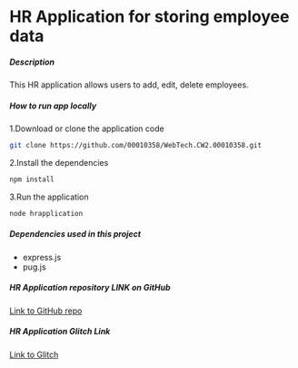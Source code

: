 # HR Application for storing employee data

##### Description
This HR application allows users to add, edit, delete employees.

##### How to run app locally
1.Download or clone the application code
```bash
git clone https://github.com/00010358/WebTech.CW2.00010358.git
```
2.Install the dependencies
```bash
npm install
```
3.Run the application
```bash
node hrapplication
```
##### Dependencies used in this project
- express.js
- pug.js

##### HR Application repository LINK on GitHub
[Link to GitHub repo](https://github.com/00010358/WebTech.CW2.00010358.git)

##### HR Application Glitch Link
[Link to Glitch](https://hollow-alabaster-loaf.glitch.me/)

